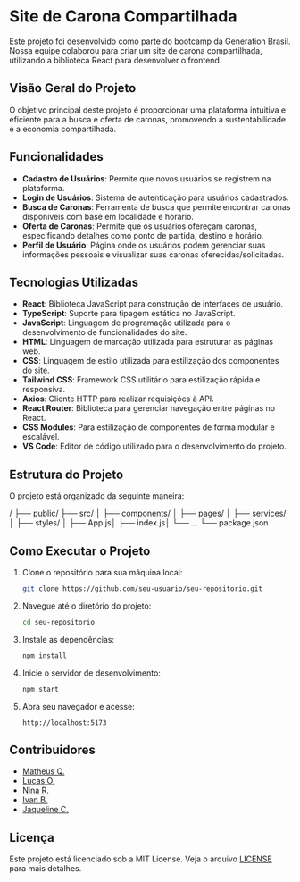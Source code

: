 # Site de Carona Compartilhada

Este projeto foi desenvolvido como parte do bootcamp da Generation Brasil. Nossa equipe colaborou para criar um site de carona compartilhada, utilizando a biblioteca React para desenvolver o frontend.

## Visão Geral do Projeto

O objetivo principal deste projeto é proporcionar uma plataforma intuitiva e eficiente para a busca e oferta de caronas, promovendo a sustentabilidade e a economia compartilhada.

## Funcionalidades

- **Cadastro de Usuários**: Permite que novos usuários se registrem na plataforma.
- **Login de Usuários**: Sistema de autenticação para usuários cadastrados.
- **Busca de Caronas**: Ferramenta de busca que permite encontrar caronas disponíveis com base em localidade e horário.
- **Oferta de Caronas**: Permite que os usuários ofereçam caronas, especificando detalhes como ponto de partida, destino e horário.
- **Perfil de Usuário**: Página onde os usuários podem gerenciar suas informações pessoais e visualizar suas caronas oferecidas/solicitadas.

## Tecnologias Utilizadas

- **React**: Biblioteca JavaScript para construção de interfaces de usuário.
- **TypeScript**: Suporte para tipagem estática no JavaScript.
- **JavaScript**: Linguagem de programação utilizada para o desenvolvimento de funcionalidades do site.
- **HTML**: Linguagem de marcação utilizada para estruturar as páginas web.
- **CSS**: Linguagem de estilo utilizada para estilização dos componentes do site.
- **Tailwind CSS**: Framework CSS utilitário para estilização rápida e responsiva.
- **Axios**: Cliente HTTP para realizar requisições à API.
- **React Router**: Biblioteca para gerenciar navegação entre páginas no React.
- **CSS Modules**: Para estilização de componentes de forma modular e escalável.
- **VS Code**: Editor de código utilizado para o desenvolvimento do projeto.

## Estrutura do Projeto

O projeto está organizado da seguinte maneira:

/ ├── public/ ├── src/ │ ├── components/ │ ├── pages/ │ ├── services/ │ ├── styles/ │ ├── App.js│ ├── index.js│ └── ... └── package.json


## Como Executar o Projeto

1. Clone o repositório para sua máquina local:
    ```bash
    git clone https://github.com/seu-usuario/seu-repositorio.git
    ```

2. Navegue até o diretório do projeto:
    ```bash
    cd seu-repositorio
    ```

3. Instale as dependências:
    ```bash
    npm install
    ```

4. Inicie o servidor de desenvolvimento:
    ```bash
    npm start
    ```

5. Abra seu navegador e acesse:
    ```
    http://localhost:5173
    ```

## Contribuidores

- [Matheus Q.](https://www.linkedin.com/in/matheusq)
- [Lucas O.](https://www.linkedin.com/in/lucaso)
- [Nina R.](https://www.linkedin.com/in/ninar)
- [Ivan B.](https://www.linkedin.com/in/ivanb)
- [Jaqueline C.](https://www.linkedin.com/in/jaquelinec)

## Licença

Este projeto está licenciado sob a MIT License. Veja o arquivo [LICENSE](LICENSE) para mais detalhes.


